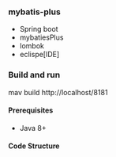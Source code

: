 ### mybatis-plus
-   Spring boot
-   mybatiesPlus
-   lombok
-   eclispe[IDE]

### Build and run
  mav build
  http://localhost/8181

#### Prerequisites

- Java 8+

#### Code Structure
	
